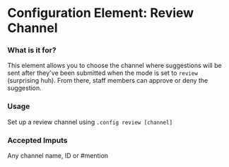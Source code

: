 # Configuration Element: Review Channel

### What is it for?
This element allows you to choose the channel where suggestions will be sent after they've been submitted when the mode is set to `review` (surprising huh). From there, staff members can approve or deny the suggestion.

### Usage
Set up a review channel using `.config review [channel]`

### Accepted Imputs
Any channel name, ID or #mention
